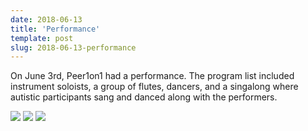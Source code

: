 ```yaml
---
date: 2018-06-13
title: 'Performance'
template: post
slug: 2018-06-13-performance
---
```


On June 3rd, Peer1on1 had a performance. The program list included instrument soloists, a group of flutes, dancers, and a singalong where autistic participants sang and danced along with the performers.

[![](https://i.imgur.com/bUjUM6V.jpg)](https://i.imgur.com/bUjUM6V.jpg)
[![](https://i.imgur.com/BhTYZmc.jpg)](https://i.imgur.com/BhTYZmc.jpg)
[![](https://i.imgur.com/BgRM5ts.jpg)](https://i.imgur.com/BgRM5ts.jpg)
